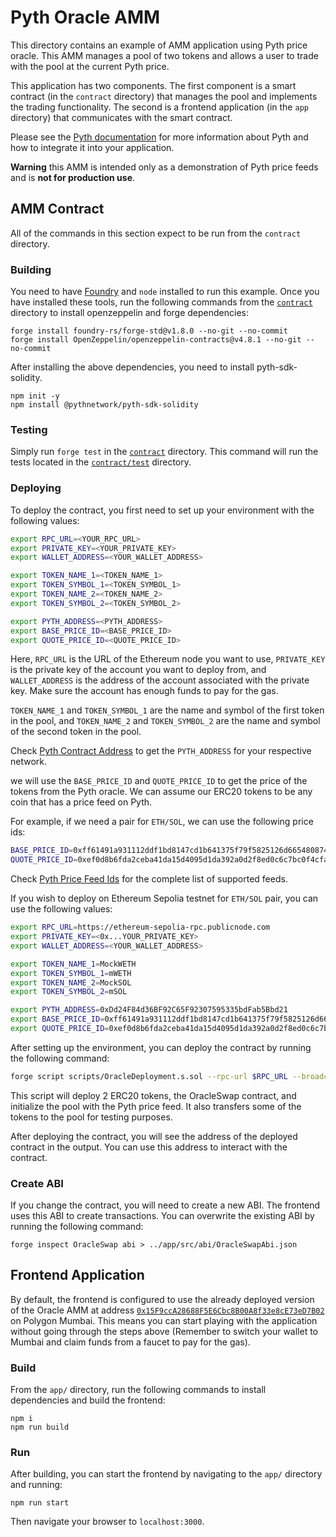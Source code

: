 # Pyth Oracle AMM

This directory contains an example of AMM application using Pyth price oracle.
This AMM manages a pool of two tokens and allows a user to trade with the pool at the current Pyth price.

This application has two components. The first component is a smart contract (in the `contract` directory) that manages the pool and implements the trading functionality.
The second is a frontend application (in the `app` directory) that communicates with the smart contract.

Please see the [Pyth documentation](https://docs.pyth.network/documentation/pythnet-price-feeds) for more information about Pyth and how to integrate it into your application.

**Warning** this AMM is intended only as a demonstration of Pyth price feeds and is **not for production use**.

## AMM Contract

All of the commands in this section expect to be run from the `contract` directory.

### Building

You need to have [Foundry](https://getfoundry.sh/) and `node` installed to run this example.
Once you have installed these tools, run the following commands from the [`contract`](./contract) directory to install openzeppelin and forge dependencies:

```
forge install foundry-rs/forge-std@v1.8.0 --no-git --no-commit
forge install OpenZeppelin/openzeppelin-contracts@v4.8.1 --no-git --no-commit
```

After installing the above dependencies, you need to install pyth-sdk-solidity.

```
npm init -y
npm install @pythnetwork/pyth-sdk-solidity
```

### Testing

Simply run `forge test` in the [`contract`](./contract) directory. This command will run the
tests located in the [`contract/test`](./contract/test) directory.

### Deploying

To deploy the contract, you first need to set up your environment with the following values:

``` bash
export RPC_URL=<YOUR_RPC_URL>
export PRIVATE_KEY=<YOUR_PRIVATE_KEY>
export WALLET_ADDRESS=<YOUR_WALLET_ADDRESS>

export TOKEN_NAME_1=<TOKEN_NAME_1>
export TOKEN_SYMBOL_1=<TOKEN_SYMBOL_1>
export TOKEN_NAME_2=<TOKEN_NAME_2>
export TOKEN_SYMBOL_2=<TOKEN_SYMBOL_2>

export PYTH_ADDRESS=<PYTH_ADDRESS>
export BASE_PRICE_ID=<BASE_PRICE_ID>
export QUOTE_PRICE_ID=<QUOTE_PRICE_ID>
```

Here, `RPC_URL` is the URL of the Ethereum node you want to use, `PRIVATE_KEY` is the private key of the account you want to deploy from, and `WALLET_ADDRESS` is the address of the account associated with the private key. Make sure the account has enough funds to pay for the gas.

`TOKEN_NAME_1` and `TOKEN_SYMBOL_1` are the name and symbol of the first token in the pool, and `TOKEN_NAME_2` and `TOKEN_SYMBOL_2` are the name and symbol of the second token in the pool. 

Check [Pyth Contract Address](https://docs.pyth.network/price-feeds/contract-addresses/evm) to get the `PYTH_ADDRESS` for your respective network.


we will use the `BASE_PRICE_ID` and `QUOTE_PRICE_ID` to get the price of the tokens from the Pyth oracle.
We can assume our ERC20 tokens to be any coin that has a price feed on Pyth. 

For example, if we need a pair for `ETH/SOL`, we can use the following price ids:

``` bash
BASE_PRICE_ID=0xff61491a931112ddf1bd8147cd1b641375f79f5825126d665480874634fd0ace # ETH/USD
QUOTE_PRICE_ID=0xef0d8b6fda2ceba41da15d4095d1da392a0d2f8ed0c6c7bc0f4cfac8c280b56d # SOL/USD
```

Check [Pyth Price Feed Ids](https://pyth.network/developers/price-feed-ids) for the complete list of supported feeds.


If you wish to deploy on Ethereum Sepolia testnet for `ETH/SOL` pair, you can use the following values:

``` bash
export RPC_URL=https://ethereum-sepolia-rpc.publicnode.com
export PRIVATE_KEY=<0x...YOUR_PRIVATE_KEY>
export WALLET_ADDRESS=<YOUR_WALLET_ADDRESS>

export TOKEN_NAME_1=MockWETH
export TOKEN_SYMBOL_1=mWETH
export TOKEN_NAME_2=MockSOL
export TOKEN_SYMBOL_2=mSOL

export PYTH_ADDRESS=0xDd24F84d36BF92C65F92307595335bdFab5Bbd21
export BASE_PRICE_ID=0xff61491a931112ddf1bd8147cd1b641375f79f5825126d665480874634fd0ace # ETH/USD
export QUOTE_PRICE_ID=0xef0d8b6fda2ceba41da15d4095d1da392a0d2f8ed0c6c7bc0f4cfac8c280b56d # SOL/USD
```

After setting up the environment, you can deploy the contract by running the following command:

``` bash
forge script scripts/OracleDeployment.s.sol --rpc-url $RPC_URL --broadcast
```

This script will deploy 2 ERC20 tokens, the OracleSwap contract, and initialize the pool with the Pyth price feed.
It also transfers some of the tokens to the pool for testing purposes.

After deploying the contract, you will see the address of the deployed contract in the output.
You can use this address to interact with the contract.

### Create ABI

If you change the contract, you will need to create a new ABI.
The frontend uses this ABI to create transactions.
You can overwrite the existing ABI by running the following command:

```
forge inspect OracleSwap abi > ../app/src/abi/OracleSwapAbi.json
```

## Frontend Application

By default, the frontend is configured to use the already deployed version of the Oracle AMM
at address [`0x15F9ccA28688F5E6Cbc8B00A8f33e8cE73eD7B02`](https://mumbai.polygonscan.com/address/0x15F9ccA28688F5E6Cbc8B00A8f33e8cE73eD7B02) on Polygon Mumbai.
This means you can start playing with the application without going through the steps above (Remember to switch your wallet to Mumbai and claim funds from a faucet to pay for the gas).

### Build

From the `app/` directory, run the following commands to install dependencies and build the frontend:

```
npm i
npm run build
```

### Run

After building, you can start the frontend by navigating to the `app/` directory and running:

`npm run start`

Then navigate your browser to `localhost:3000`.